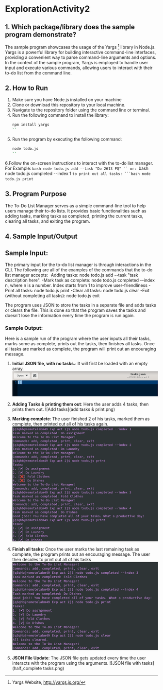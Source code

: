 # ExplorationActivity2
## 1. Which package/library does the sample program demonstrate?
The sample program showcases the usage of the Yargs [^1^] library in Node.js. Yargs is a powerful library for building interactive command-line interfaces, providing a convenient way to parse command-line arguments and options. In the context of the sample program, Yargs is employed to handle user input and execute various commands, allowing users to interact with their to-do list from the command line.

[^1^]: Yargs Website, http://yargs.js.org/

## 2. How to Run
1. Make sure you have Node.js installed on your machine
2. Clone or download this repository to your local machine.
3. Navigate to the repository folder using the command line or terminal.
4. Run the following command to install the library:
    ```bash
    npm install yargs
    ``
5. Run the program by executing the following command:
    ```bash
    node todo.js
    ``
6.Follow the on-screen instructions to interact with the to-do list manager. For Example:
    ```bash
    node todo.js add --task "Do 2613 PQ"
    ``
or:
    ```bash
    node todo.js completed --index 1
    ``
to print out all tasks:
    ```bash
    node todo.js print
    ``

## 3. Program Purpose
The To-Do List Manager serves as a simple command-line tool to help users manage their to-do lists. It provides basic functionalities such as adding tasks, marking tasks as completed, printing the current tasks, clearing all tasks, and exiting the program.

## 4. Sample Input/Output
## Sample Input:
The primary input for the to-do list manager is through interactions in the CLI. The following are all of the examples of the commands that the to-do list manager accepts:
-Adding tasks: node todo.js add --task "task description here".
-Mark task as complete: node todo.js completed --index n, where n is a number. Index starts from 1 to improve user-friendliness
-Print all tasks: node todo.js print
-Clear all tasks: node todo.js clear
-Exit (without completing all tasks): node todo.js exit

The program uses JSON to store the tasks in a separate file and adds tasks or clears the file. This is done so that the program saves the tasks and doesn't lose the information every time the program is run again.
### Sample Output:
Here is a sample run of the program where the user inputs all their tasks, marks some as complete, prints out the tasks, then finishes all tasks. Once all tasks are marked as complete, the program will print out an encouraging message. 

1. **Initial JSON file, with no tasks.**: It will first be loaded with an empty array. ![Empty JSON file](cleared_tasks.png)

2. **Adding Tasks & printing them out**: Here the user adds 4 tasks, then prints them out. ![Add tasks](add tasks & print.png)

3. **Marking complete**: The user finished 2 of his tasks, marked them as complete, then printed out all of his tasks again. ![Cross off tasks](mark_complete.png)

4. **Finish all tasks**: Once the user marks the last remaining task as complete, the program prints out an encouraging message. The user then decides to print out all of his tasks ![Complete all tasks](finishAllTasks.png)

5. **JSON File Update**: The JSON file gets updated every time the user interacts with the program using the arguments. ![JSON file with tasks](half_complete tasks.png)

